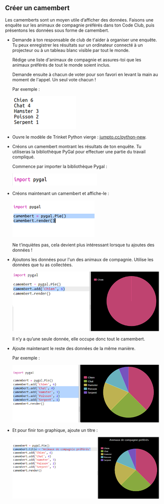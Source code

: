 ## Créer un camembert

Les camemberts sont un moyen utile d’afficher des données. Faisons une enquête sur les animaux de compagnie préférés dans ton Code Club, puis présentons les données sous forme de camembert.

+ Demande à ton responsable de club de t'aider à organiser une enquête. Tu peux enregistrer les résultats sur un ordinateur connecté à un projecteur ou à un tableau blanc visible par tout le monde.
    
    Rédige une liste d'animaux de compagnie et assures-toi que les animaux préférés de tout le monde soient inclus.
    
    Demande ensuite à chacun de voter pour son favori en levant la main au moment de l'appel. Un seul vote chacun !
    
    Par exemple :
    
    ![capture d'écran](images/pets-favourite.png)

+ Ouvre le modèle de Trinket Python vierge : <a href="http://jumpto.cc/python-new" target="_blank">jumpto.cc/python-new</a>.

+ Créons un camembert montrant les résultats de ton enquête. Tu utiliseras la bibliothèque PyGal pour effectuer une partie du travail compliqué.
    
    Commence par importer la bibliothèque Pygal :
    
    ![capture d'écran](images/pets-pygal.png)

+ Créons maintenant un camembert et affiche-le :
    
    ![capture d'écran](images/pets-pie.png)
    
    Ne t’inquiètes pas, cela devient plus intéressant lorsque tu ajoutes des données !

+ Ajoutons les données pour l'un des animaux de compagnie. Utilise les données que tu as collectées.
    
    ![capture d'écran](images/pets-add.png)
    
    Il n’y a qu’une seule donnée, elle occupe donc tout le camembert.

+ Ajoute maintenant le reste des données de la même manière.
    
    Par exemple :
    
    ![capture d'écran](images/pets-add-all.png)

+ Et pour finir ton graphique, ajoute un titre :
    
    ![capture d'écran](images/pets-title.png)